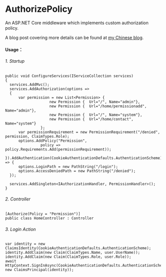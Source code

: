 # AuthorizePolicy
An ASP.NET Core middleware which implements custom authorization policy.

A blog post covering more details can be found at [my Chinese blog](http://www.cnblogs.com/axzxs2001/p/7482777.html).

#### Usage：
###### 1. Startup
```
public void ConfigureServices(IServiceCollection services)
{
  services.AddMvc();
  services.AddAuthorization(options =>
  {
      var permission = new List<Permission> {
                    new Permission {  Url="/", Name="admin"},
                    new Permission {  Url="/home/permissionadd", Name="admin"},
                    new Permission {  Url="/", Name="system"},
                    new Permission {  Url="/home/contact", Name="system"}
                };
      var permissionRequirement = new PermissionRequirement("/denied", permission, ClaimTypes.Role);
      options.AddPolicy("Permission",
                policy => policy.Requirements.Add(permissionRequirement));
  }).AddAuthentication(CookieAuthenticationDefaults.AuthenticationScheme).AddCookie(options => {
      options.LoginPath = new PathString("/login");
      options.AccessDeniedPath = new PathString("/denied");
  });

  services.AddSingleton<IAuthorizationHandler, PermissionHandler>();
}
```
###### 2. Controller
```
[Authorize(Policy = "Permission")]
public class HomeController : Controller
```
###### 3. Login Action 
```
var identity = new ClaimsIdentity(CookieAuthenticationDefaults.AuthenticationScheme);    
identity.AddClaim(new Claim(ClaimTypes.Name, user.UserName));      
identity.AddClaim(new Claim(ClaimTypes.Role, user.Role));
await HttpContext.SignInAsync(CookieAuthenticationDefaults.AuthenticationScheme, new ClaimsPrincipal(identity));
```

